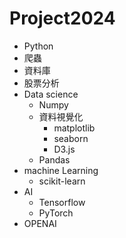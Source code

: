 # Project2024
- Python
- 爬蟲
- 資料庫
- 股票分析
- Data science
  - Numpy
  - 資料視覺化
    - matplotlib
    - seaborn
    - D3.js 
  - Pandas 
- machine Learning
  - scikit-learn 
- AI
  - Tensorflow
  - PyTorch 
- OPENAI
